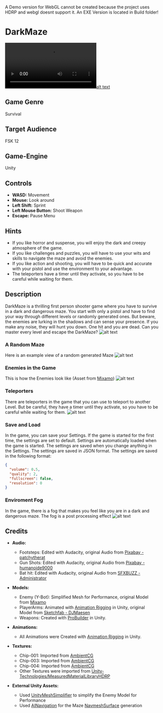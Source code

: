 A Demo version for WebGL cannot be created because the project uses HDRP and webgl doesnt support it. An EXE Version is located in Build folder!
# DarkMaze
[![alt text](blob/Trailer.mp4)](https://raw.githubusercontent.com/ShadierPond/AbschlussPruefung/main/blob/Trailer.mp4?token=GHSAT0AAAAAAB6IPPZEUZLNGCSSGQ2PIKCSZCSYOEQ)

## Game Genre
Survival

## Target Audience
FSK 12

## Game-Engine
Unity

## Controls
- **WASD:** Movement
- **Mouse:** Look around
- **Left Shift:** Sprint
- **Left Mouse Button:** Shoot Weapon
- **Escape:** Pause Menu

## Hints
- If you like horror and suspense, you will enjoy the dark and creepy atmosphere of the game.
- If you like challenges and puzzles, you will have to use your wits and skills to navigate the maze and avoid the enemies.
- If you like action and shooting, you will have to be quick and accurate with your pistol and use the environment to your advantage.
- The teleporters have a timer until they activate, so you have to be careful while waiting for them.

## Description
DarkMaze is a thrilling first person shooter game where you have to survive in a dark and dangerous maze. You start with only a pistol and have to find your way through different levels or randomly generated ones. But beware, the enemies are lurking in the shadows and can sense your presence. If you make any noise, they will hunt you down. One hit and you are dead. Can you master every level and escape the DarkMaze?
![alt text](blob/Image1.png)

### A Random Maze
Here is an example view of a random generated Maze
![alt text](blob/Image2.png)

### Enemies in the Game
This is how the Enemies look like (Asset from [Mixamo](https://www.mixamo.com/))
![alt text](blob/Image3.png)

### Teleporters
There are teleporters in the game that you can use to teleport to another Level. But be careful, they have a timer until they activate, so you have to be careful while waiting for them.
![alt text](blob/Image4.png)

### Save and Load
In the game, you can save your Settings. If the game is started for the first time, the settings are set to default. Settings are automatically loaded when the game is started. The settings are saved when you change anything in the Settings. The settings are saved in JSON format. The settings are saved in the following format:
```json
{
  "volume": 0.5,
  "quality": 2,
  "fullscreen": false,
  "resolution": 0
}
```

### Enviroment Fog
In the game, there is a fog that makes you feel like you are in a dark and dangerous maze. The fog is a post processing effect
![alt text](blob/Image5.png)

## Credits
- **Audio:** 
  - Footsteps: Edited with Audacity, original Audio from [Pixabay - patchytherat](https://pixabay.com/sound-effects/concrete-footsteps-1-6265/)
  - Gun Shots: Edited with Audacity, original Audio from [Pixabay - humanoide9000](https://pixabay.com/sound-effects/sci-fi-gun-shot-x6-14447/)
  - Bat hit: Edited with Audacity, original Audio from [SFXBUZZ - Administrator](https://www.sfxbuzz.com/download/9-cartoon-sound-effects/133-rubber-duck-sound-effect)

- **Models:**
  - Enemy (Y-Bot): Simplified Mesh for Performance, original Model from [Mixamo](https://www.mixamo.com/)
  - PlayerArms: Animated with [Animation Rigging](https://docs.unity3d.com/Packages/com.unity.animation.rigging@1.0/manual/index.html) in Unity, original Model from [Sketchfab - DJMaesen](https://sketchfab.com/3d-models/fps-arms-08ec4403a47645d8ad80633abf13d39d)
  - Weapons: Created with [ProBuilder](https://unity.com/features/probuilder) in Unity.

- **Animations:**
  - All Animations were Created with [Animation Rigging](https://docs.unity3d.com/Packages/com.unity.animation.rigging@1.0/manual/index.html) in Unity.

- **Textures:**
  - Chip-001: Imported from [AmbientCG](https://ambientcg.com/view?id=Chip001)
  - Chip-003: Imported from [AmbientCG](https://ambientcg.com/view?id=Chip003)
  - Chip-004: Imported from [AmbientCG](https://ambientcg.com/view?id=Chip004)
  - Other Textures were imported from [Unity-Technologies/MeasuredMaterialLibraryHDRP](https://github.com/Unity-Technologies/MeasuredMaterialLibraryHDRP)

- **External Unity Assets:**
  - Used [UnityMeshSimplifier](https://github.com/Whinarn/UnityMeshSimplifier) to simplify the Enemy Model for Performance
  - Used [AINavigation](https://docs.unity3d.com/Packages/com.unity.ai.navigation@1.0/manual/index.html) for the Maze [NavmeshSurface](https://docs.unity3d.com/Packages/com.unity.ai.navigation@1.0/manual/NavMeshSurface.html) generation
